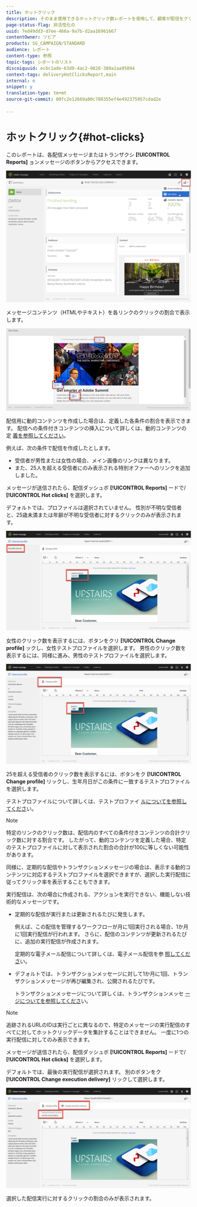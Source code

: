```yaml
---
title: ホットクリック
description: そのまま使用できるホットクリック数レポートを使用して、顧客が配信をクリックした場所を確認します。
page-status-flag: 非活性化の
uuid: 7ed49dd3-d7ee-466a-9a7b-d2aa16961667
contentOwner: ソビア
products: SG_CAMPAIGN/STANDARD
audience: レポート
content-type: 参照
topic-tags: レポートのリスト
discoiquuid: ecbc1ade-63d9-4ac2-9828-380a1aa95094
context-tags: deliveryHotClicksReport,main
internal: n
snippet: y
translation-type: tm+mt
source-git-commit: 00fc2e12669a00c788355ef4e492375957cdad2e

---
```



# ホットクリック{#hot-clicks}

このレポートは、各配信メッセージまたはトランザクシ **[!UICONTROL Reports]** ョンメッセージのボタンからアクセスできます。

![](assets/delivery_reports_hot-clicks_4.png)

メッセージコンテンツ（HTMLやテキスト）を各リンクのクリックの割合で表示します。

![](assets/delivery_reports_10.png)

配信用に動的コンテンツを作成した場合は、定義した各条件の割合を表示できます。 配信への条件付きコンテンツの挿入について詳しくは、動的コンテンツの定 [義を参照してください](../../designing/using/personalization.md#defining-dynamic-content-in-an-email)。

例えば、次の条件で配信を作成したとします。

* 受信者が男性または女性の場合、メイン画像のリンクは異なります。
* また、25人を超える受信者にのみ表示される特別オファーへのリンクを追加しました。

メッセージが送信されたら、配信ダッシュボ **[!UICONTROL Reports]** ードで/ **[!UICONTROL Hot clicks]** を選択します。

デフォルトでは、プロファイルは選択されていません。 性別が不明な受信者と、25歳未満または年齢が不明な受信者に対するクリックのみが表示されます。

![](assets/delivery_reports_hot-clicks_1.png)

女性のクリック数を表示するには、ボタンをクリ **[!UICONTROL Change profile]** ックし、女性テストプロファイルを選択します。 男性のクリック数を表示するには、同様に進み、男性のテストプロファイルを選択します。

![](assets/delivery_reports_hot-clicks_2.png)

25を超える受信者のクリック数を表示するには、ボタンをク **[!UICONTROL Change profile]** リックし、生年月日がこの条件に一致するテストプロファイルを選択します。

テストプロファイルについて詳しくは、テストプロファイ [ルについてを参照してくださ](../../sending/using/managing-test-profiles-and-sending-proofs.md#about-test-profiles)い。

>[!NOTE]
>
>特定のリンクのクリック数は、配信内のすべての条件付きコンテンツの合計クリック数に対する割合です。 したがって、動的コンテンツを定義した場合、特定のテストプロファイルに対して表示された割合の合計が100に等しくない可能性があります。

同様に、定期的な配信やトランザクションメッセージの場合は、表示する動的コンテンツに対応するテストプロファイルを選択できますが、選択した実行配信に従ってクリック率を表示することもできます。

実行配信は、次の場合に作成される、アクションを実行できない、機能しない技術的なメッセージです。

* 定期的な配信が実行または更新されるたびに発生します。

   例えば、この配信を管理するワークフローが月に1回実行される場合、1か月に1回実行配信が行われます。 さらに、配信のコンテンツが更新されるたびに、追加の実行配信が作成されます。

   定期的な電子メール配信について詳しくは、電子メール配信を参 [照してくださ](../../automating/using/email-delivery.md)い。

* デフォルトでは、トランザクションメッセージに対して1か月に1回、トランザクションメッセージが再び編集され、公開されるたびです。

   トランザクションメッセージについて詳しくは、トランザクションメッセ [ージについてを参照してくださ](../../channels/using/about-transactional-messaging.md)い。

>[!NOTE]
>
>追跡されるURLのIDは実行ごとに異なるので、特定のメッセージの実行配信のすべてに対してホットクリックデータを集計することはできません。 一度に1つの実行配信に対してのみ表示できます。

メッセージが送信されたら、配信ダッシュボ **[!UICONTROL Reports]** ードで/ **[!UICONTROL Hot clicks]** を選択します。

デフォルトでは、最後の実行配信が選択されます。 別のボタンをク **[!UICONTROL Change execution delivery]** リックして選択します。

![](assets/delivery_reports_hot-clicks_3.png)

選択した配信実行に対するクリックの割合のみが表示されます。
